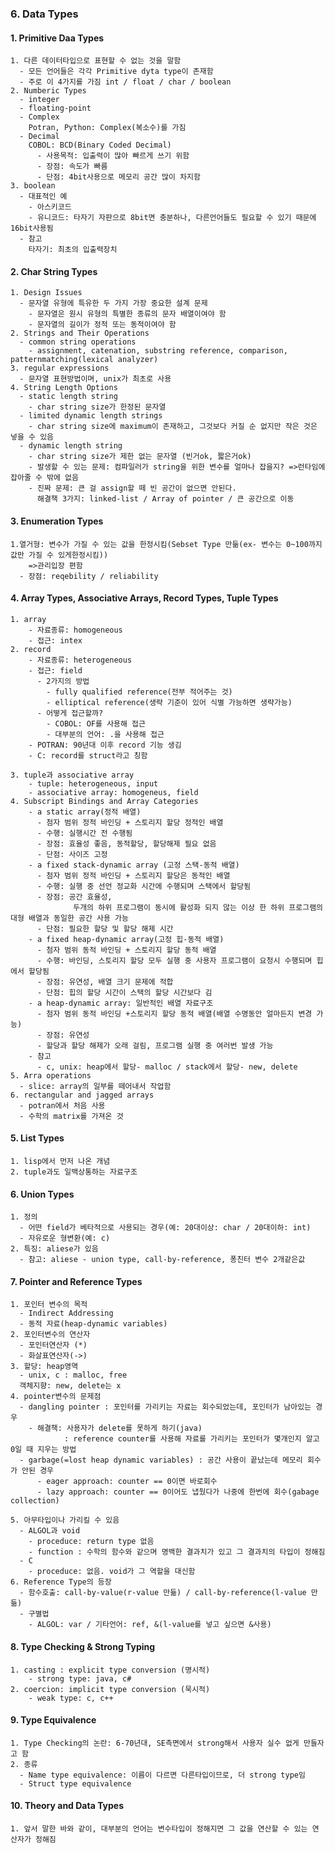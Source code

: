 ### 6. Data Types

#### 1. Primitive Daa Types
    1. 다른 데이터타입으로 표현할 수 없는 것을 말함
      - 모든 언어들은 각각 Primitive dyta type이 존재함
      - 주로 이 4가지를 가짐 int / float / char / boolean
    2. Numberic Types
      - integer
      - floating-point
      - Complex
        Potran, Python: Complex(복소수)를 가짐
      - Decimal 
        COBOL: BCD(Binary Coded Decimal)
          - 사용목적: 입출력이 많아 빠르게 쓰기 위함
          - 장점: 속도가 빠름
          - 단점: 4bit사용으로 메모리 공간 많이 차지함
    3. boolean
      - 대표적인 예
        - 아스키코드
        - 유니코드: 타자기 자판으로 8bit면 충분하나, 다른언어들도 필요할 수 있기 때문에 16bit사용됨
      - 참고
        타자기: 최초의 입출력장치
#### 2. Char String Types
    1. Design Issues
      - 문자열 유형에 특유한 두 가지 가장 중요한 설계 문제
        - 문자열은 원시 유형의 특별한 종류의 문자 배열이여야 함
        - 문자열의 길이가 정적 또는 동적이여야 함
    2. Strings and Their Operations
      - common string operations
        - assignment, catenation, substring reference, comparison, patternmatching(lexical analyzer)
    3. regular expressions
      - 문자열 표현방법이며, unix가 최초로 사용
    4. String Length Options
      - static length string
        - char string size가 한정된 문자열
      - limited dynamic length strings
        - char string size에 maximum이 존재하고, 그것보다 커질 순 없지만 작은 것은 넣을 수 있음
      - dynamic length string
        - char string size가 제한 없는 문자열 (빈거ok, 짧은거ok)
        - 발생할 수 있는 문제: 컴파일러가 string을 위한 변수를 얼마나 잡을지? =>런타임에 잡아줄 수 밖에 없음
        - 진짜 문제: 큰 걸 assign할 떼 빈 공간이 없으면 안된다.
          해결책 3가지: linked-list / Array of pointer / 큰 공간으로 이동
        
#### 3. Enumeration Types
    1.열거형: 변수가 가질 수 있는 값을 한정시킴(Sebset Type 만듦(ex- 변수는 0~100까지값만 가질 수 있게한정시킴))
        =>관리입장 편함 
      - 장점: reqebility / reliability

#### 4. Array Types, Associative Arrays, Record Types, Tuple Types
    1. array
        - 자료종류: homogeneous
        - 접근: intex
    2. record
        - 자료종류: heterogeneous
        - 접근: field
          - 2가지의 방법
            - fully qualified reference(전부 적어주는 것)
            - elliptical reference(생략 기준이 있어 식별 가능하면 생략가능)
          - 어떻게 접근할까?
            - COBOL: OF를 사용해 접근
            - 대부분의 언어: .을 사용해 접근 
        - POTRAN: 90년대 이후 record 기능 생김
        - C: record를 struct라고 칭함
        
    3. tuple과 associative array
        - tuple: heterogeneous, input
        - associative array: homogeneus, field
    4. Subscript Bindings and Array Categories
        - a static array(정적 배열)
          - 첨자 범위 정적 바인딩 + 스토리지 할당 정적인 배열
          - 수행: 실행시간 전 수행됨
          - 장점: 효율성 좋음, 동적할당, 할당해제 필요 없음
          - 단점: 사이즈 고정
        - a fixed stack-dynamic array (고정 스택-동적 배열)
          - 첨자 범위 정적 바인딩 + 스토리지 할당은 동적인 배열
          - 수행: 실행 중 선언 정교화 시간에 수행되며 스택에서 할당됨
          - 장점: 공간 효율성,
                  두개의 하위 프로그램이 동시에 활성화 되지 않는 이상 한 하위 프로그램의 대형 배열과 동일한 공간 사용 가능
          - 단점: 필요한 할당 및 할당 해제 시간
        - a fixed heap-dynamic array(고정 힙-동적 배열)
          - 첨자 범위 동적 바인딩 + 스토리지 할당 동적 배열
          - 수행: 바인딩, 스토리지 할당 모두 실행 중 사용자 프로그램이 요청시 수행되며 힙에서 할당됨
          - 장점: 유연성, 배열 크기 문제에 적합
          - 단점: 힙의 할당 시간이 스택의 할당 시간보다 김
        - a heap-dynamic array: 일반적인 배열 자료구조
          - 첨자 범위 동적 바인딩 +스토리지 할당 동적 배열(배열 수명동안 얼마든지 변경 가능)
          - 장점: 유연성
          - 할당과 할당 해제가 오래 걸림, 프로그램 실행 중 여러번 발생 가능
        - 참고
          - c, unix: heap에서 할당- malloc / stack에서 할당- new, delete
    5. Arra operations
      - slice: array의 일부를 떼어내서 작업함
    6. rectangular and jagged arrays
      - potran에서 처음 사용
      - 수학의 matrix를 가져온 것

#### 5. List Types
    1. lisp에서 먼저 나온 개념
    2. tuple과도 일백상통하는 자료구조
    
#### 6. Union Types
    1. 정의
      - 어떤 field가 베타적으로 사용되는 경우(예: 20대이상: char / 20대이하: int)
      - 자유로운 형변환(예: c)
    2. 특징: aliese가 있음
      - 참고: aliese - union type, call-by-reference, 퐁친터 변수 2개같은값

#### 7. Pointer and Reference Types
    1. 포인터 변수의 목적
      - Indirect Addressing
      - 동적 자료(heap-dynamic variables)
    2. 포인터변수의 연산자
      - 포인터연산자 (*)
      - 화살표연산자(->)
    3. 할당: heap영역
      - unix, c : malloc, free
      객체지향: new, delete는 x
    4. pointer변수의 문제점
      - dangling pointer : 포인터를 가리키는 자료는 회수되었는데, 포인터가 남아있는 경우
        - 해결책: 사용자가 delete를 못하게 하기(java)
                : reference counter를 사용해 자료를 가리키는 포인터가 몇개인지 알고 0일 때 지우는 방법
      - garbage(=lost heap dynamic variables) : 공간 사용이 끝났는데 메모리 회수가 안된 경우
          - eager approach: counter == 0이면 바로회수
          - lazy approach: counter == 0이어도 냅뒀다가 나중에 한번에 회수(gabage collection)
          
    5. 아무타입이나 가리킬 수 있음
      - ALGOL과 void
        - proceduce: return type 없음
        - function : 수학의 함수와 같으며 명백한 결과치가 있고 그 결과치의 타입이 정해짐
      - C
        - proceduce: 없음. void가 그 역할을 대신함
    6. Reference Type의 등장
      - 함수호출: call-by-value(r-value 만듦) / call-by-reference(l-value 만듦)
      - 구별법
        - ALGOL: var / 기타언어: ref, &(l-value를 넣고 싶으면 &사용)
        
#### 8. Type Checking & Strong Typing
    1. casting : explicit type conversion (명시적)
        - strong type: java, c#
    2. coercion: implicit type conversion (묵시적)
        - weak type: c, c++

#### 9. Type Equivalence
    1. Type Checking의 논란: 6-70년대, SE측면에서 strong해서 사용자 실수 없게 만들자고 함
    2. 종류
      - Name type equivalence: 이름이 다르면 다른타입이므로, 더 strong type임
      - Struct type equivalence 
      
#### 10. Theory and Data Types
    1. 앞서 말한 바와 같이, 대부분의 언어는 변수타입이 정해지면 그 값을 연산할 수 있는 연산자가 정해짐
